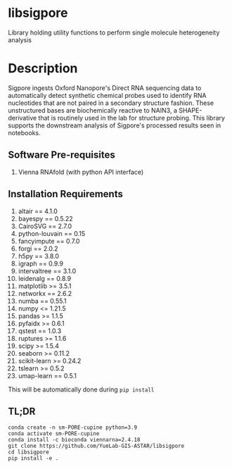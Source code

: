 libsigpore
==============

Library holding utility functions to perform single molecule heterogeneity analysis


Description
===========

Sigpore ingests Oxford Nanopore's Direct RNA sequencing data to automatically detect synthetic chemical probes used to identify RNA nucleotides that are not paired in a secondary structure fashion. These unstructured bases are biochemically reactive to NAIN3, a SHAPE-derivative that is routinely used in the lab for structure probing. This library supports the downstream analysis of Sigpore's processed results seen in notebooks.

Software Pre-requisites
------------------------

  1. Vienna RNAfold (with python API interface)


Installation Requirements
--------------------------

  1. altair == 4.1.0
  2. bayespy == 0.5.22
  3. CairoSVG == 2.7.0
  4. python-louvain == 0.15
  5. fancyimpute == 0.7.0
  6. forgi == 2.0.2
  7. h5py == 3.8.0
  8. igraph == 0.9.9
  9. intervaltree == 3.1.0
  10. leidenalg == 0.8.9
  11. matplotlib >= 3.5.1
  12. networkx == 2.6.2
  13. numba == 0.55.1
  14. numpy <= 1.21.5
  15. pandas >= 1.1.5
  16. pyfaidx >= 0.6.1
  17. qstest == 1.0.3
  18. ruptures >= 1.1.6
  19. scipy >= 1.5.4
  20. seaborn >= 0.11.2
  21. scikit-learn >= 0.24.2
  22. tslearn >= 0.5.2
  23. umap-learn == 0.5.1


This will be automatically done during `pip install`

TL;DR
------
~~~
conda create -n sm-PORE-cupine python=3.9
conda activate sm-PORE-cupine
conda install -c bioconda viennarna=2.4.18
git clone https://github.com/YueLab-GIS-ASTAR/libsigpore
cd libsigpore
pip install -e .
~~~

